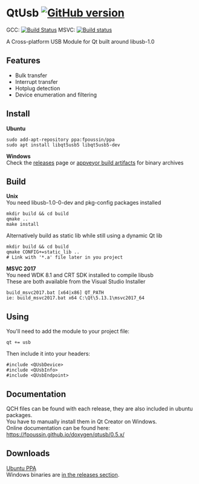# QtUsb [![GitHub version](https://badge.fury.io/gh/fpoussin%2Fqtusb.svg)](https://badge.fury.io/gh/fpoussin%2Fqtusb)

GCC: [![Build Status](https://jenkins.netyxia.net/buildStatus/icon?job=QtUsb%2Fmaster)](https://jenkins.netyxia.net/blue/organizations/jenkins/QtUsb/branches/)
MSVC: [![Build status](https://ci.appveyor.com/api/projects/status/4ns2jbdoveyj8n0y?svg=true)](https://ci.appveyor.com/project/fpoussin/qtusb)

A Cross-platform USB Module for Qt built around libusb-1.0

## Features

- Bulk transfer
- Interrupt transfer
- Hotplug detection
- Device enumeration and filtering

## Install  

**Ubuntu**  
```
sudo add-apt-repository ppa:fpoussin/ppa
sudo apt install libqt5usb5 libqt5usb5-dev
```

**Windows**  
Check the [releases](https://github.com/fpoussin/QtUsb/releases) page or [appveyor build artifacts](https://ci.appveyor.com/project/fpoussin/qtusb) for binary archives

## Build  

**Unix**  
You need libusb-1.0-0-dev and pkg-config packages installed
```shell
mkdir build && cd build
qmake ..
make install
```
Alternatively build as static lib while still using a dynamic Qt lib
```shell
mkdir build && cd build
qmake CONFIG+=static_lib ..
# Link with '*.a' file later in you project
```

**MSVC 2017**  
You need WDK 8.1 and CRT SDK installed to compile libusb  
These are both available from the Visual Studio Installer  
```
build_msvc2017.bat [x64|x86] QT_PATH
ie: build_msvc2017.bat x64 C:\Qt\5.13.1\msvc2017_64
```

## Using  

You'll need to add the module to your project file:  
```
qt += usb
```

Then include it into your headers:  
```
#include <QUsbDevice>
#include <QUsbInfo>
#include <QUsbEndpoint>
```

## Documentation  

QCH files can be found with each release, they are also included in ubuntu packages.  
You have to manually install them in Qt Creator on Windows.  
Online documentation can be found here: https://fpoussin.github.io/doxygen/qtusb/0.5.x/ 

## Downloads  

[Ubuntu PPA](https://launchpad.net/~fpoussin/+archive/ubuntu/ppa)  
Windows binaries are [in the releases section](https://github.com/fpoussin/QtUsb/releases).  
